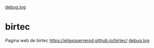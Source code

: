 [debug.log](https://github.com/EliasGuerreroD/birtec/files/6355082/debug.log)

# birtec
Pagina web de birtec https://eliasguerrerod.github.io/birtec/
[debug.log](https://github.com/EliasGuerreroD/birtec/files/6355084/debug.log)

